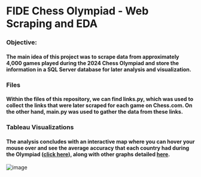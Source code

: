 # FIDE Chess Olympiad - Web Scraping and EDA

### Objective:
#### The main idea of this project was to scrape data from approximately 4,000 games played during the 2024 Chess Olympiad and store the information in a SQL Server database for later analysis and visualization.

### Files
#### Within the files of this repository, we can find **links.py**, which was used to collect the links that were later scraped for each game on Chess.com. On the other hand, **main.py** was used to gather the data from these links.

### Tableau Visualizations
#### The analysis concludes with an interactive map where you can hover your mouse over and see the average accuracy that each country had during the Olympiad ([click here](https://public.tableau.com/shared/Z94875MP4?:display_count=n&:origin=viz_share_link)), along with other graphs detailed [here](https://public.tableau.com/shared/WRJ4N84T5?:display_count=n&:origin=viz_share_link).


![image](https://github.com/user-attachments/assets/93758f2d-d3be-4675-bba1-1ecb026de985)

